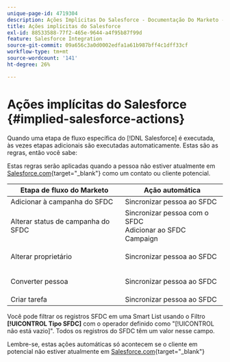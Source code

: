 ```yaml
---
unique-page-id: 4719304
description: Ações Implícitas Do Salesforce - Documentação Do Marketo - Documentação Do Produto
title: Ações implícitas do Salesforce
exl-id: 88533588-77f2-465e-9644-a4f95b87f99d
feature: Salesforce Integration
source-git-commit: 09a656c3a0d0002edfa1a61b987bff4c1dff33cf
workflow-type: tm+mt
source-wordcount: '141'
ht-degree: 26%

---
```


# Ações implícitas do Salesforce {#implied-salesforce-actions}

Quando uma etapa de fluxo específica do [!DNL Salesforce] é executada, às vezes etapas adicionais são executadas automaticamente. Estas são as regras, então você sabe:

Estas regras serão aplicadas quando a pessoa não estiver atualmente em [Salesforce.com](https://Salesforce.com){target="_blank"} como um contato ou cliente potencial.

<table>
 <thead>
  <tr>
   <th>Etapa de fluxo do Marketo</th>
   <th>Ação automática</th>
  </tr>
 </thead>
 <tbody>
  <tr>
   <td>Adicionar à campanha do SFDC</td>
   <td>Sincronizar pessoa ao SFDC</td>
  </tr>
  <tr>
   <td>Alterar status de campanha do SFDC</td>
   <td>Sincronizar pessoa com o SFDC<br>Adicionar ao SFDC Campaign</td>
  </tr>
  <tr>
   <td>Alterar proprietário</td>
   <td><p>Sincronizar pessoa ao SFDC</p></td>
  </tr>
  <tr>
   <td>Converter pessoa</td>
   <td><p>Sincronizar pessoa ao SFDC</p></td>
  </tr>
  <tr>
   <td>Criar tarefa</td>
   <td>Sincronizar pessoa ao SFDC</td>
  </tr>
 </tbody>
</table>

Você pode filtrar os registros SFDC em uma Smart List usando o Filtro **[!UICONTROL Tipo SFDC]** com o operador definido como &quot;[!UICONTROL não está vazio]&quot;. Todos os registros do SFDC têm um valor nesse campo.

Lembre-se, estas ações automáticas só acontecem se o cliente em potencial não estiver atualmente em [Salesforce.com](https://salesforce.com){target="_blank"}
